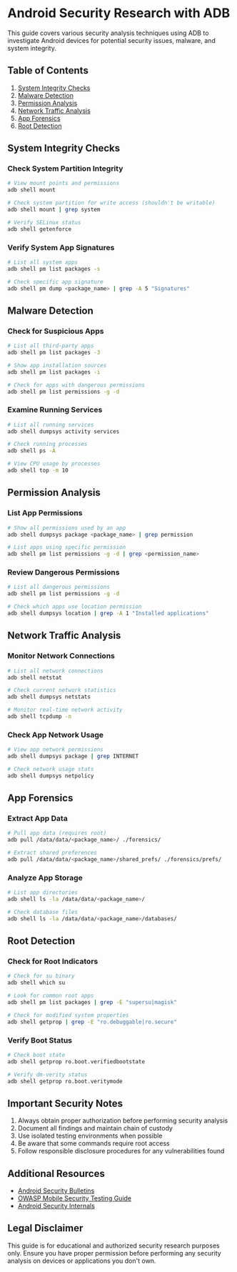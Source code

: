 # Android Security Research with ADB

This guide covers various security analysis techniques using ADB to investigate Android devices for potential security issues, malware, and system integrity.

## Table of Contents

1. [System Integrity Checks](#system-integrity-checks)
2. [Malware Detection](#malware-detection)
3. [Permission Analysis](#permission-analysis)
4. [Network Traffic Analysis](#network-traffic-analysis)
5. [App Forensics](#app-forensics)
6. [Root Detection](#root-detection)

## System Integrity Checks

### Check System Partition Integrity
```bash
# View mount points and permissions
adb shell mount

# Check system partition for write access (shouldn't be writable)
adb shell mount | grep system

# Verify SELinux status
adb shell getenforce
```

### Verify System App Signatures
```bash
# List all system apps
adb shell pm list packages -s

# Check specific app signature
adb shell pm dump <package_name> | grep -A 5 "Signatures"
```

## Malware Detection

### Check for Suspicious Apps
```bash
# List all third-party apps
adb shell pm list packages -3

# Show app installation sources
adb shell pm list packages -i

# Check for apps with dangerous permissions
adb shell pm list permissions -g -d
```

### Examine Running Services
```bash
# List all running services
adb shell dumpsys activity services

# Check running processes
adb shell ps -A

# View CPU usage by processes
adb shell top -m 10
```

## Permission Analysis

### List App Permissions
```bash
# Show all permissions used by an app
adb shell dumpsys package <package_name> | grep permission

# List apps using specific permission
adb shell pm list permissions -g -d | grep <permission_name>
```

### Review Dangerous Permissions
```bash
# List all dangerous permissions
adb shell pm list permissions -g -d

# Check which apps use location permission
adb shell dumpsys location | grep -A 1 "Installed applications"
```

## Network Traffic Analysis

### Monitor Network Connections
```bash
# List all network connections
adb shell netstat

# Check current network statistics
adb shell dumpsys netstats

# Monitor real-time network activity
adb shell tcpdump -n
```

### Check App Network Usage
```bash
# View app network permissions
adb shell dumpsys package | grep INTERNET

# Check network usage stats
adb shell dumpsys netpolicy
```

## App Forensics

### Extract App Data
```bash
# Pull app data (requires root)
adb pull /data/data/<package_name>/ ./forensics/

# Extract shared preferences
adb pull /data/data/<package_name>/shared_prefs/ ./forensics/prefs/
```

### Analyze App Storage
```bash
# List app directories
adb shell ls -la /data/data/<package_name>/

# Check database files
adb shell ls -la /data/data/<package_name>/databases/
```

## Root Detection

### Check for Root Indicators
```bash
# Check for su binary
adb shell which su

# Look for common root apps
adb shell pm list packages | grep -E "supersu|magisk"

# Check for modified system properties
adb shell getprop | grep -E "ro.debuggable|ro.secure"
```

### Verify Boot Status
```bash
# Check boot state
adb shell getprop ro.boot.verifiedbootstate

# Verify dm-verity status
adb shell getprop ro.boot.veritymode
```

## Important Security Notes

1. Always obtain proper authorization before performing security analysis
2. Document all findings and maintain chain of custody
3. Use isolated testing environments when possible
4. Be aware that some commands require root access
5. Follow responsible disclosure procedures for any vulnerabilities found

## Additional Resources

- [Android Security Bulletins](https://source.android.com/security/bulletin)
- [OWASP Mobile Security Testing Guide](https://owasp.org/www-project-mobile-security-testing-guide/)
- [Android Security Internals](https://source.android.com/security)

## Legal Disclaimer

This guide is for educational and authorized security research purposes only. Ensure you have proper permission before performing any security analysis on devices or applications you don't own.